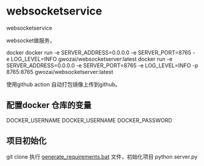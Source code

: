 # websocketservice
websocketservice


websocket做服务，

docker
docker run -e SERVER_ADDRESS=0.0.0.0 -e SERVER_PORT=8765 -e LOG_LEVEL=INFO gwozai/websocketserver:latest
docker run -e SERVER_ADDRESS=0.0.0.0 -e SERVER_PORT=8765 -e LOG_LEVEL=INFO -p 8765:8765 gwozai/websocketserver:latest

使用github action 自动打包镜像上传到github。
## 配置docker 仓库的变量
DOCKER_USERNAME 
DOCKER_USERNAME 
DOCKER_PASSWORD 

## 项目初始化
git clone
执行 [generate_requirements.bat](generate_requirements.bat) 文件，初始化项目
python server.py


#
